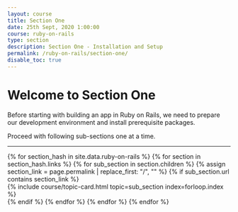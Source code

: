 ```yaml
---
layout: course
title: Section One
date: 25th Sept, 2020 1:00:00
course: ruby-on-rails
type: section
description: Section One - Installation and Setup
permalink: /ruby-on-rails/section-one/
disable_toc: true
---
```


# Welcome to Section One

Before starting with building an app in Ruby on Rails, we need to prepare our development environment and install prerequisite packages.

Proceed with following sub-sections one at a time.

<div class="section-index">
  <hr class="panel-line">

  <div class="container-fluid">
    <div class="row">
    {% for section_hash in site.data.ruby-on-rails %}
      {% for section in section_hash.links %}
        {% for sub_section in section.children %}
          {% assign section_link = page.permalink | replace_first: "/", "" %}
          {% if sub_section.url contains section_link %}
            <div class="col-md-6">
              {% include course/topic-card.html
                          topic=sub_section index=forloop.index %}
            </div>
          {% endif %}
        {% endfor %}
      {% endfor %}
    {% endfor %}
    </div>
  </div>
</div>
